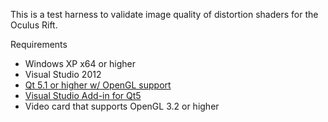This is a test harness to validate image quality of distortion shaders for the Oculus Rift.

Requirements
- Windows XP x64 or higher
- Visual Studio 2012
- [Qt 5.1 or higher w/ OpenGL support](http://qt-project.org/downloads#qt-lib)
- [Visual Studio Add-in for Qt5](http://qt-project.org/downloads#qt-other)
- Video card that supports OpenGL 3.2 or higher
